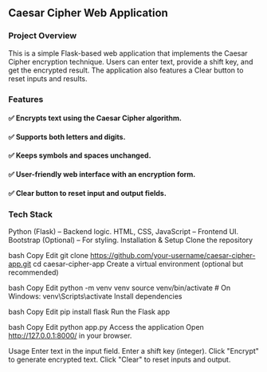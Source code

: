 ## Caesar Cipher Web Application
### Project Overview
This is a simple Flask-based web application that implements the Caesar Cipher encryption technique. Users can enter text, provide a shift key, and get the encrypted result. The application also features a Clear button to reset inputs and results.

### Features
#### ✅ Encrypts text using the Caesar Cipher algorithm.
#### ✅ Supports both letters and digits.
#### ✅ Keeps symbols and spaces unchanged.
#### ✅ User-friendly web interface with an encryption form.
#### ✅ Clear button to reset input and output fields.

### Tech Stack
Python (Flask) – Backend logic.
HTML, CSS, JavaScript – Frontend UI.
Bootstrap (Optional) – For styling.
Installation & Setup
Clone the repository

bash
Copy
Edit
git clone https://github.com/your-username/caesar-cipher-app.git
cd caesar-cipher-app
Create a virtual environment (optional but recommended)

bash
Copy
Edit
python -m venv venv
source venv/bin/activate  # On Windows: venv\Scripts\activate
Install dependencies

bash
Copy
Edit
pip install flask
Run the Flask app

bash
Copy
Edit
python app.py
Access the application
Open http://127.0.0.1:8000/ in your browser.

Usage
Enter text in the input field.
Enter a shift key (integer).
Click "Encrypt" to generate encrypted text.
Click "Clear" to reset inputs and output.
